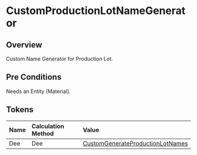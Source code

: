 # CustomProductionLotNameGenerator

## Overview

Custom Name Generator for Production Lot.

## Pre Conditions

Needs an Entity (Material).

## Tokens

| Name | Calculation Method | Value |
| :--- | :----------------- | :---- |
| Dee  | Dee | [CustomGenerateProductionLotNames](/cmf.custom.help/techspec>artifacts>deeactions>CustomGenerateProductionLotNames) |
